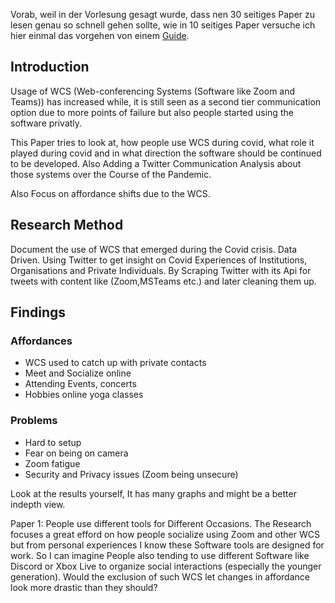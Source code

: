 Vorab, weil in der Vorlesung gesagt wurde, dass nen 30 seitiges Paper zu lesen genau so schnell gehen sollte, wie in 10 seitiges Paper versuche ich hier einmal das vorgehen von einem [Guide](https://papersowl.com/blog/how-to-read-a-research-paper).

## Introduction
Usage of WCS (Web-conferencing Systems (Software like Zoom and Teams)) has increased while, it is still seen as a second tier communication option due to more points of failure but also people started using the software privatly. 

This Paper tries to look at, how people use WCS during covid, what role it played during covid and in what direction the software should be continued to be developed. Also Adding a Twitter Communication Analysis about those systems over the Course of the Pandemic.

Also Focus on affordance shifts due to the WCS.


## Research Method
Document the use of WCS that emerged during the Covid crisis. Data Driven. Using Twitter to get insight on Covid Experiences of Institutions, Organisations and Private Individuals. By Scraping Twitter with its Api for tweets with content like (Zoom,MSTeams etc.) and later cleaning them up.

## Findings

### Affordances
- WCS used to catch up with private contacts
- Meet and Socialize online
- Attending Events, concerts
- Hobbies online yoga classes


### Problems
- Hard to setup
- Fear on being on camera
- Zoom fatigue
- Security and Privacy issues (Zoom being unsecure)

Look at the results yourself, It has many graphs and might be a better indepth view.

Paper 1:
People use different tools for Different Occasions. The Research focuses a great efford on how people socialize using Zoom and other WCS but from personal experiences I know these Software tools are designed for work. So I can imagine People also tending to use different Software like Discord or Xbox Live to organize social interactions (especially the younger generation). Would the exclusion of such WCS let changes in affordance look more drastic than they should?